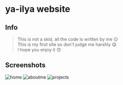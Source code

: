 # ya-ilya website
## Info
> This is not a skid, all the code is written by me 😑 <br>
> This is my first site so don't judge me harshly 😋 <br>
> I hope you enjoy it 😙
## Screenshots
![home](https://wmpics.pics/di-N0NW.png)
![aboutme](https://media.discordapp.net/attachments/768104853955412001/774671695230795806/unknown.png?width=1440&height=417)
![projects](https://media.discordapp.net/attachments/770250214019039254/774671885824819260/unknown.png?width=1442&height=514)
